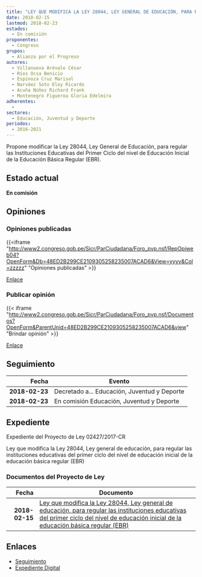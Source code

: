 ```yaml
---
title: "LEY QUE MODIFICA LA LEY 28044, LEY GENERAL DE EDUCACIÓN, PARA REGULAR LAS INSTITUCIONES EDUCATIVAS DEL PRIMER CICLO DEL NIVEL DE EDUCACIÓN INICIAL DE LA EDUCACIÓN BÁSICA REGULAR (EBR)"
date: 2018-02-15
lastmod: 2018-02-23
estados: 
  - En comisión
proponentes: 
  - Congreso
grupos: 
  - Alianza por el Progreso
autores: 
  - Villanueva Arévalo César
  - Ríos Ocsa Benicio
  - Espinoza Cruz Marisol
  - Narváez Soto Eloy Ricardo
  - Acuña Núñez Richard Frank
  - Montenegro Figueroa Gloria Edelmira
adherentes: 
  - 
sectores: 
  - Educación, Juventud y Deporte
periodos: 
  - 2016-2021
---
```


Propone modificar la Ley 28044, Ley General de Educación, para regular las Instituciones Educativas del Primer Ciclo del nivel de Educación Inicial de la Educación Básica Regular (EBR).


## Estado actual

**En comisión**

## Opiniones

### Opiniones publicadas

{{<iframe "http://www2.congreso.gob.pe/Sicr/ParCiudadana/Foro_pvp.nsf/RepOpiweb04?OpenForm&Db=48ED2B299CE2109305258235007ACAD6&View=yyyy&Col=zzzzz" "Opiniones publicadas" >}}

[Enlace](http://www2.congreso.gob.pe/Sicr/ParCiudadana/Foro_pvp.nsf/RepOpiweb04?OpenForm&Db=48ED2B299CE2109305258235007ACAD6&View=yyyy&Col=zzzzz)
### Publicar opinión

{{< iframe "http://www2.congreso.gob.pe/Sicr/ParCiudadana/Foro_pvp.nsf/Documentos?OpenForm&ParentUnid=48ED2B299CE2109305258235007ACAD6&view" "Brindar opinión" >}}

[Enlace](http://www2.congreso.gob.pe/Sicr/ParCiudadana/Foro_pvp.nsf/Documentos?OpenForm&ParentUnid=48ED2B299CE2109305258235007ACAD6&view)

## Seguimiento

| Fecha | Evento |
|------:|--------|
| **2018-02-23** | Decretado a... Educación, Juventud y Deporte|
| **2018-02-23** | En comisión Educación, Juventud y Deporte|


## Expediente

Expediente del Proyecto de Ley 02427/2017-CR

Ley que modifica la Ley 28044, Ley general de educación, para regular las instituciones educativas del primer ciclo del nivel de educación inicial de la educación básica regular (EBR)


### Documentos del Proyecto de Ley

| Fecha | Documento |
|------:|--------|
| **2018-02-15** | [Ley que modifica la Ley 28044, Ley general de educación, para regular las instituciones educativas del primer ciclo del nivel de educación inicial de la educación básica regular (EBR)](http://www.leyes.congreso.gob.pe/Documentos/2016_2021/Proyectos_de_Ley_y_de_Resoluciones_Legislativas/PL0242720180215..pdf) |

## Enlaces 

- [Seguimiento](http://www2.congreso.gob.pe/Sicr/TraDocEstProc/CLProLey2016.nsf/f7fff46988ca05b1052578e100829cc7/5bd16dfc0855d91c05258235007782d4?OpenDocument)
- [Expediente Digital](http://www2.congreso.gob.pe/Sicr/TraDocEstProc/CLProLey2016.nsf/f7fff46988ca05b1052578e100829cc7/5bd16dfc0855d91c05258235007782d4?OpenDocument&Click=05257FB7005EB655.eb71d0cf91d8294e05256cdf006b5706/$Body/0.1C6C)
